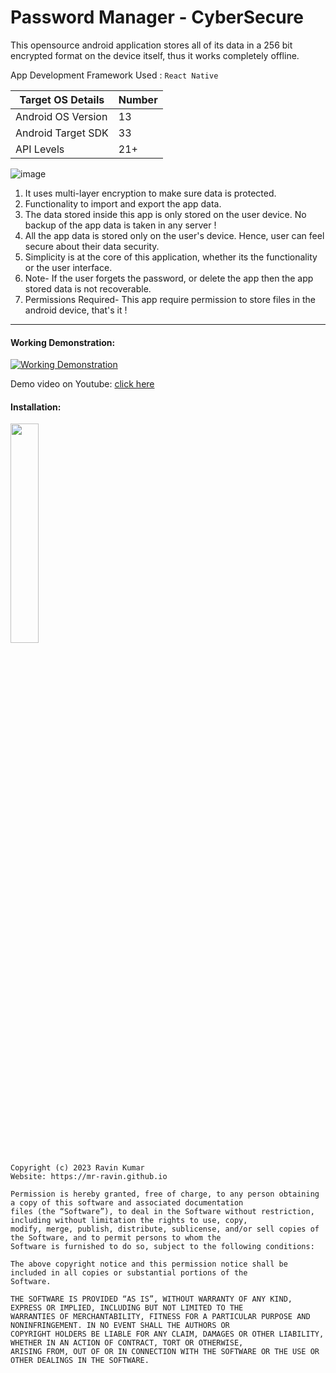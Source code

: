 # Password Manager - CyberSecure

This opensource android application stores all of its data in a 256 bit encrypted format on the device itself, thus it works completely offline.

App Development Framework Used : `React Native`

|Target OS Details|Number|
|-----------------|------|
| Android OS Version| 13 |
| Android Target SDK| 33 |
| API Levels        | 21+ |


![image](https://github.com/mr-ravin/PasswordManager-CyberSecure-Android-App/blob/main/PasswordManager.png?raw=true)

1. It uses multi-layer encryption to make sure data is protected.
2. Functionality to import and export the app data.
3. The data stored inside this app is only stored on the user device. No backup of the app data is taken in any server !
4. All the app data is stored only on the user's device. Hence, user can feel secure about their data security.
5. Simplicity is at the core of this application, whether its the functionality or the user interface.
6. Note- If the user forgets the password, or delete the app then the app stored data is not recoverable.
7. Permissions Required- This app require permission to store files in the android device, that's it !

---

#### Working Demonstration:

[![Working Demonstration](https://github.com/mr-ravin/PasswordManager-CyberSecure-Android-App/blob/main/PasswordManager.gif)](https://www.youtube.com/watch?v=lTbhFhLS80)

Demo video on Youtube: [click here](https://www.youtube.com/watch?v=_lTbhFhLS80)

#### Installation:

[<img src="https://play.google.com/intl/en_us/badges/images/generic/en_badge_web_generic.png" width="30%" height="30%" target="_blank">](https://play.google.com/store/apps/details?id=ravin.developer.passwordmanager)

```
Copyright (c) 2023 Ravin Kumar
Website: https://mr-ravin.github.io

Permission is hereby granted, free of charge, to any person obtaining a copy of this software and associated documentation 
files (the “Software”), to deal in the Software without restriction, including without limitation the rights to use, copy, 
modify, merge, publish, distribute, sublicense, and/or sell copies of the Software, and to permit persons to whom the 
Software is furnished to do so, subject to the following conditions:

The above copyright notice and this permission notice shall be included in all copies or substantial portions of the 
Software.

THE SOFTWARE IS PROVIDED “AS IS”, WITHOUT WARRANTY OF ANY KIND, EXPRESS OR IMPLIED, INCLUDING BUT NOT LIMITED TO THE 
WARRANTIES OF MERCHANTABILITY, FITNESS FOR A PARTICULAR PURPOSE AND NONINFRINGEMENT. IN NO EVENT SHALL THE AUTHORS OR 
COPYRIGHT HOLDERS BE LIABLE FOR ANY CLAIM, DAMAGES OR OTHER LIABILITY, WHETHER IN AN ACTION OF CONTRACT, TORT OR OTHERWISE, 
ARISING FROM, OUT OF OR IN CONNECTION WITH THE SOFTWARE OR THE USE OR OTHER DEALINGS IN THE SOFTWARE.
```
